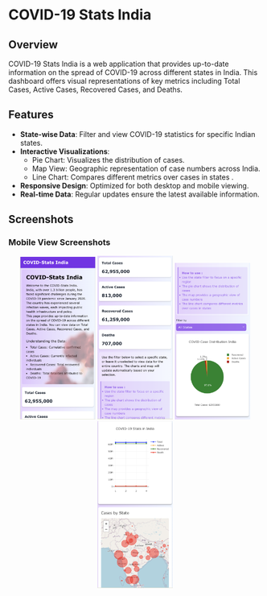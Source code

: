 # COVID-19 Stats India

## Overview

COVID-19 Stats India is a web application that provides up-to-date information on the spread of COVID-19 across different states in India. This dashboard offers visual representations of key metrics including Total Cases, Active Cases, Recovered Cases, and Deaths.

## Features

- **State-wise Data**: Filter and view COVID-19 statistics for specific Indian states.
- **Interactive Visualizations**:
  - Pie Chart: Visualizes the distribution of cases.
  - Map View: Geographic representation of case numbers across India.
  - Line Chart: Compares different metrics over cases in states .
- **Responsive Design**: Optimized for both desktop and mobile viewing.
- **Real-time Data**: Regular updates ensure the latest available information.

## Screenshots

### Mobile View Screenshots

<p align="center">
  <img src="src/assets/s1.png" alt="Mobile View 1" width="150"/>
  <img src="src/assets/s2.png" alt="Mobile View 2" width="150"/>
  <img src="src/assets/s3.png" alt="Mobile View 3" width="150"/>
  <img src="src/assets/s4.png" alt="Mobile View 4" width="150"/>
</p>
<!-- 
![Mobile View 1](src/assets/s1.png)

![Mobile View 2](src/assets/s2.png)

![Mobile View 3](src/assets/s3.png)

![Mobile View 4](src/assets/s4.png) -->

## Technology Stack

- React
- TypeScript
- Redux for state management
- Vite as the build tool
- Bun as the JavaScript runtime and package manager
- Tailwind CSS for styling
- Plotly.js for data visualization
- Leaflet for map integration

## Prerequisites

- Bun (latest version)

## Setup and Installation

1. Clone the repository:

   ```
   git clone https://github.com/sarath643/covid-stats-india.git
   cd covid-stats-india
   ```

2. Install dependencies:

   ```
   bun install
   ```

3. Start the development server:

   ```
   bun run dev
   ```

4. Open `http://localhost:3000` in your browser to view the application.

## Building for Production

To create a production build:

```
bun run build
```

The built files will be in the `dist` directory.

## Running Production Build

To run the production build:

```
bun run preview
```

## Data Source

The COVID-19 data is sourced from internet.

## Contributing

Contributions are welcome! Please feel free to submit a Pull Request.

## License

This project is licensed under the [choose an appropriate license, e.g., MIT] License - see the LICENSE.md file for details.

## Contact

For any queries or support, please contact [your contact information or support email].

## Acknowledgements

- Bun - for providing a fast all-in-one JavaScript runtime
- [List any other libraries, APIs, or resources you want to acknowledge]
- Special thanks to all healthcare workers fighting against COVID-19.

```

```
